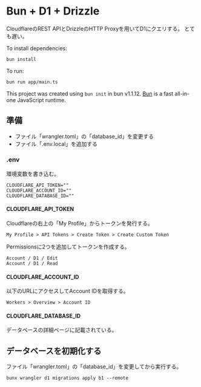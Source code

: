 # Bun + D1 + Drizzle

CloudflareのREST APIとDrizzleのHTTP Proxyを用いてD1にクエリする。
とても遅い。

To install dependencies:

```bash
bun install
```

To run:

```bash
bun run app/main.ts
```

This project was created using `bun init` in bun v1.1.12. [Bun](https://bun.sh) is a fast all-in-one JavaScript runtime.

## 準備

- ファイル「wrangler.toml」の「database_id」を変更する
- ファイル「.env.local」を追加する

### .env

環境変数を書き込む。

```
CLOUDFLARE_API_TOKEN=""
CLOUDFLARE_ACCOUNT_ID=""
CLOUDFLARE_DATABASE_ID=""
```

#### CLOUDFLARE_API_TOKEN

Cloudflareの右上の「My Profile」からトークンを発行する。

```
My Profile > API Tokens > Create Token > Create Custom Token
```

Permissionsに2つを追加してトークンを作成する。

```
Account / D1 / Edit
Account / D1 / Read
```

#### CLOUDFLARE_ACCOUNT_ID

以下のURLにアクセスしてAccount IDを取得する。

```
Workers > Overview > Account ID
```

#### CLOUDFLARE_DATABASE_ID

データベースの詳細ページに記載されている。

## データベースを初期化する

ファイル「wrangler.toml」の「database_id」を変更してから実行する。

```
bunx wrangler d1 migrations apply b1 --remote
```
